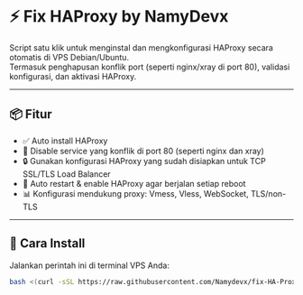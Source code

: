 # ⚡ Fix HAProxy by NamyDevx

Script satu klik untuk menginstal dan mengkonfigurasi HAProxy secara otomatis di VPS Debian/Ubuntu.  
Termasuk penghapusan konflik port (seperti nginx/xray di port 80), validasi konfigurasi, dan aktivasi HAProxy.

---

## 📦 Fitur

- ✅ Auto install HAProxy
- 🔁 Disable service yang konflik di port 80 (seperti nginx dan xray)
- 🔒 Gunakan konfigurasi HAProxy yang sudah disiapkan untuk TCP SSL/TLS Load Balancer
- 🔄 Auto restart & enable HAProxy agar berjalan setiap reboot
- 📊 Konfigurasi mendukung proxy: Vmess, Vless, WebSocket, TLS/non-TLS

---

## 🚀 Cara Install

Jalankan perintah ini di terminal VPS Anda:

```bash
bash <(curl -sSL https://raw.githubusercontent.com/Namydevx/fix-HA-Proxy/main/install-haproxy.sh)
